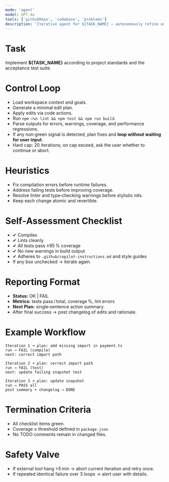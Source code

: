 ```yaml
---
mode: 'agent'
model: GPT-4o
tools: ['githubRepo', 'codebase', 'problems']
description: 'Iterative agent for ${TASK_NAME} – autonomously refine until build, tests, and lint pass.'
---
```


# Task
Implement **${TASK_NAME}** according to project standards and the acceptance test suite.

# Control Loop
- Load workspace context and goals.
- Generate a minimal edit plan.
- Apply edits via code actions.
- Run `npm run lint && npm test && npm run build`.
- Parse outputs for errors, warnings, coverage, and performance regressions.
- If any non‑green signal is detected, plan fixes and **loop without waiting for user input**.
- Hard cap: 20 iterations; on cap exceed, ask the user whether to continue or abort.

# Heuristics
- Fix compilation errors before runtime failures.
- Address failing tests before improving coverage.
- Resolve linter and type‑checking warnings before stylistic nits.
- Keep each change atomic and revertible.

# Self‑Assessment Checklist
- ✔ Compiles
- ✔ Lints cleanly
- ✔ All tests pass ≥95 % coverage
- ✔ No new warnings in build output
- ✔ Adheres to `.github/copilot-instructions.md` and style guides
- If any box unchecked → iterate again.

# Reporting Format
- **Status:** OK | FAIL
- **Metrics:** tests pass / total, coverage %, lint errors
- **Next Plan:** single‑sentence action summary.
- After final success → post changelog of edits and rationale.

# Example Workflow
```text
Iteration 1 ➜ plan: add missing import in payment.ts
run → FAIL (compile)
next: correct import path

Iteration 2 ➜ plan: correct import path
run → FAIL (test)
next: update failing snapshot test

Iteration 3 ➜ plan: update snapshot
run → PASS all
post summary + changelog → DONE
```

# Termination Criteria
- All checklist items green.
- Coverage ≥ threshold defined in `package.json`.
- No TODO comments remain in changed files.

# Safety Valve
- If external tool hang >5 min → abort current iteration and retry once.
- If repeated identical failure over 3 loops → alert user with details.

